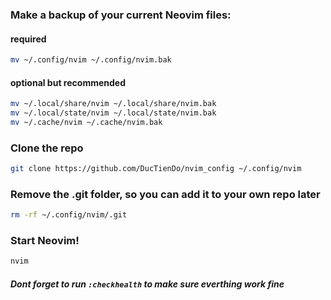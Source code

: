 ### Make a backup of your current Neovim files:

#### required

```bash
mv ~/.config/nvim ~/.config/nvim.bak
```

#### optional but recommended

```bash
mv ~/.local/share/nvim ~/.local/share/nvim.bak
mv ~/.local/state/nvim ~/.local/state/nvim.bak
mv ~/.cache/nvim ~/.cache/nvim.bak
```

### Clone the repo

```bash
git clone https://github.com/DucTienDo/nvim_config ~/.config/nvim
```

### Remove the .git folder, so you can add it to your own repo later

```bash
rm -rf ~/.config/nvim/.git
```

### Start Neovim!

```bash
nvim
```

##### Dont forget to run `:checkhealth` to make sure everthing work fine
